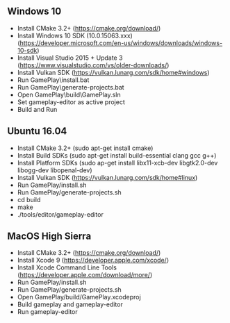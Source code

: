 Windows 10
----------
- Install CMake 3.2+                         (https://cmake.org/download/)
- Install Windows 10 SDK (10.0.15063.xxx)    (https://developer.microsoft.com/en-us/windows/downloads/windows-10-sdk)
- Install Visual Studio 2015 + Update 3      (https://www.visualstudio.com/vs/older-downloads/)
- Install Vulkan SDK                         (https://vulkan.lunarg.com/sdk/home#windows)
- Run GamePlay\install.bat
- Run GamePlay\generate-projects.bat
- Open GamePlay\build\GamePlay.sln
- Set gameplay-editor as active project
- Build and Run

Ubuntu 16.04
------------
- Install CMake 3.2+                        (sudo apt-get install cmake)
- Install Build SDKs                        (sudo apt-get install build-essential clang gcc g++)
- Install Platform SDKs                     (sudo ap-get install libx11-xcb-dev libgtk2.0-dev libogg-dev libopenal-dev)
- Install Vulkan SDK                        (https://vulkan.lunarg.com/sdk/home#linux)
- Run GamePlay/install.sh
- Run GamePlay/generate-projects.sh
- cd build
- make
- ./tools/editor/gameplay-editor

MacOS High Sierra
-----------------
- Install CMake 3.2+                        (https://cmake.org/download/)
- Install Xcode 9                           (https://developer.apple.com/xcode/)
- Install Xcode Command Line Tools          (https://developer.apple.com/download/more/)
- Run GamePlay/install.sh
- Run GamePlay/generate-projects.sh
- Open GamePlay/build/GamePlay.xcodeproj
- Build gameplay and gameplay-editor
- Run gameplay-editor
